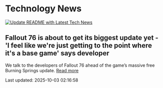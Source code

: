 # Technology News

[![Update README with Latest Tech News](https://github.com/tcdtist/daily-tech-digest/actions/workflows/main.yml/badge.svg)](https://github.com/tcdtist/daily-tech-digest/actions/workflows/main.yml)

## Fallout 76 is about to get its biggest update yet - 'I feel like we're just getting to the point where it's a base game' says developer
We talk to the developers of Fallout 76 ahead of the game’s massive free Burning Springs update.
[Read more](https://www.techradar.com/gaming/fallout-76-burning-springs-interview)



Last updated: 2025-10-03 02:16:58